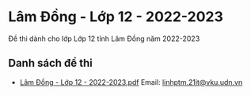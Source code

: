 # Lâm Đồng - Lớp 12 - 2022-2023

Đề thi dành cho lớp Lớp 12 tỉnh Lâm Đồng năm 2022-2023

## Danh sách đề thi

- [Lâm Đồng - Lớp 12 - 2022-2023.pdf](Lâm%20Đồng%20-%20Lớp%2012%20-%202022-2023.pdf)
Email: linhptm.21it@vku.udn.vn


